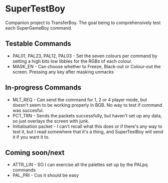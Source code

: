 # SuperTestBoy
Companion project to TransferBoy. The goal being to comprehensively test each SuperGameBoy command.

## Testable Commands
* PAL01, PAL23, PAL12, PAL03 - Set the seven colours per command by setting a high bits low libbles for the RGBs of each colour.
* MASK_EN - Can choose whether to Freeze, Black-out or Colour-out the screen.  Pressing any key after masking unmacks

## In-progress Commands
* MLT_REQ - Can send the command for 1, 2 or 4 player mode, but doesn't seem to be working properly in BGB.  No way to test if command was succesful.
* PCT_TRN - Sends the packets successfully, but haven't set up any data, so just overlays the screen with junk.
* Initialisation packet - I can't recall what this does or if there's any way to test it, but I read somewhere that it's a thing, and SuperTestBoy will send it if you want it to.

## Coming soon/next
* ATTR_LIN - SO I can exercise all the palettes set up by the PALpq commands
* PAL_PRI - Cos it should be easy

